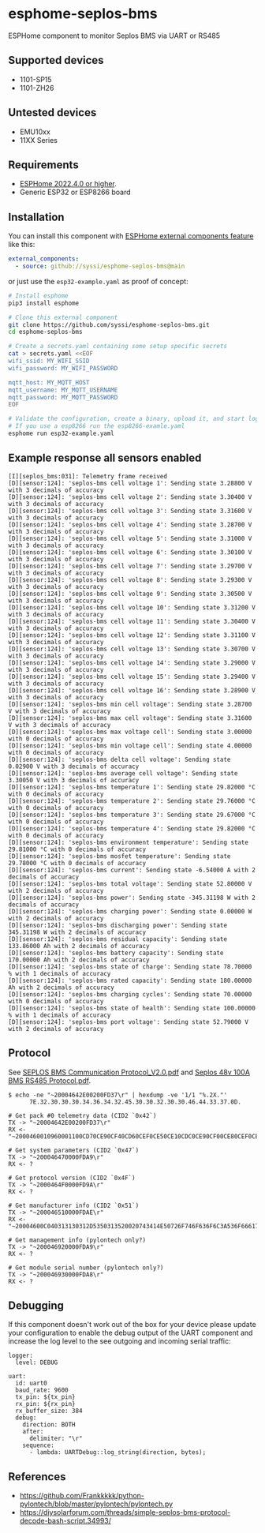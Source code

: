 # esphome-seplos-bms

ESPHome component to monitor Seplos BMS via UART or RS485

## Supported devices

* 1101-SP15
* 1101-ZH26

## Untested devices

* EMU10xx
* 11XX Series

## Requirements

* [ESPHome 2022.4.0 or higher](https://github.com/esphome/esphome/releases).
* Generic ESP32 or ESP8266 board

## Installation

You can install this component with [ESPHome external components feature](https://esphome.io/components/external_components.html) like this:
```yaml
external_components:
  - source: github://syssi/esphome-seplos-bms@main
```

or just use the `esp32-example.yaml` as proof of concept:

```bash
# Install esphome
pip3 install esphome

# Clone this external component
git clone https://github.com/syssi/esphome-seplos-bms.git
cd esphome-seplos-bms

# Create a secrets.yaml containing some setup specific secrets
cat > secrets.yaml <<EOF
wifi_ssid: MY_WIFI_SSID
wifi_password: MY_WIFI_PASSWORD

mqtt_host: MY_MQTT_HOST
mqtt_username: MY_MQTT_USERNAME
mqtt_password: MY_MQTT_PASSWORD
EOF

# Validate the configuration, create a binary, upload it, and start logs
# If you use a esp8266 run the esp8266-examle.yaml
esphome run esp32-example.yaml
```

## Example response all sensors enabled

```
[I][seplos_bms:031]: Telemetry frame received
[D][sensor:124]: 'seplos-bms cell voltage 1': Sending state 3.28800 V with 3 decimals of accuracy
[D][sensor:124]: 'seplos-bms cell voltage 2': Sending state 3.30400 V with 3 decimals of accuracy
[D][sensor:124]: 'seplos-bms cell voltage 3': Sending state 3.31600 V with 3 decimals of accuracy
[D][sensor:124]: 'seplos-bms cell voltage 4': Sending state 3.28700 V with 3 decimals of accuracy
[D][sensor:124]: 'seplos-bms cell voltage 5': Sending state 3.31000 V with 3 decimals of accuracy
[D][sensor:124]: 'seplos-bms cell voltage 6': Sending state 3.30100 V with 3 decimals of accuracy
[D][sensor:124]: 'seplos-bms cell voltage 7': Sending state 3.29700 V with 3 decimals of accuracy
[D][sensor:124]: 'seplos-bms cell voltage 8': Sending state 3.29300 V with 3 decimals of accuracy
[D][sensor:124]: 'seplos-bms cell voltage 9': Sending state 3.30500 V with 3 decimals of accuracy
[D][sensor:124]: 'seplos-bms cell voltage 10': Sending state 3.31200 V with 3 decimals of accuracy
[D][sensor:124]: 'seplos-bms cell voltage 11': Sending state 3.30400 V with 3 decimals of accuracy
[D][sensor:124]: 'seplos-bms cell voltage 12': Sending state 3.31100 V with 3 decimals of accuracy
[D][sensor:124]: 'seplos-bms cell voltage 13': Sending state 3.30700 V with 3 decimals of accuracy
[D][sensor:124]: 'seplos-bms cell voltage 14': Sending state 3.29000 V with 3 decimals of accuracy
[D][sensor:124]: 'seplos-bms cell voltage 15': Sending state 3.29400 V with 3 decimals of accuracy
[D][sensor:124]: 'seplos-bms cell voltage 16': Sending state 3.28900 V with 3 decimals of accuracy
[D][sensor:124]: 'seplos-bms min cell voltage': Sending state 3.28700 V with 3 decimals of accuracy
[D][sensor:124]: 'seplos-bms max cell voltage': Sending state 3.31600 V with 3 decimals of accuracy
[D][sensor:124]: 'seplos-bms max voltage cell': Sending state 3.00000  with 0 decimals of accuracy
[D][sensor:124]: 'seplos-bms min voltage cell': Sending state 4.00000  with 0 decimals of accuracy
[D][sensor:124]: 'seplos-bms delta cell voltage': Sending state 0.02900 V with 3 decimals of accuracy
[D][sensor:124]: 'seplos-bms average cell voltage': Sending state 3.30050 V with 3 decimals of accuracy
[D][sensor:124]: 'seplos-bms temperature 1': Sending state 29.82000 °C with 0 decimals of accuracy
[D][sensor:124]: 'seplos-bms temperature 2': Sending state 29.76000 °C with 0 decimals of accuracy
[D][sensor:124]: 'seplos-bms temperature 3': Sending state 29.67000 °C with 0 decimals of accuracy
[D][sensor:124]: 'seplos-bms temperature 4': Sending state 29.82000 °C with 0 decimals of accuracy
[D][sensor:124]: 'seplos-bms environment temperature': Sending state 29.81000 °C with 0 decimals of accuracy
[D][sensor:124]: 'seplos-bms mosfet temperature': Sending state 29.78000 °C with 0 decimals of accuracy
[D][sensor:124]: 'seplos-bms current': Sending state -6.54000 A with 2 decimals of accuracy
[D][sensor:124]: 'seplos-bms total voltage': Sending state 52.80000 V with 2 decimals of accuracy
[D][sensor:124]: 'seplos-bms power': Sending state -345.31198 W with 2 decimals of accuracy
[D][sensor:124]: 'seplos-bms charging power': Sending state 0.00000 W with 2 decimals of accuracy
[D][sensor:124]: 'seplos-bms discharging power': Sending state 345.31198 W with 2 decimals of accuracy
[D][sensor:124]: 'seplos-bms residual capacity': Sending state 133.86000 Ah with 2 decimals of accuracy
[D][sensor:124]: 'seplos-bms battery capacity': Sending state 170.00000 Ah with 2 decimals of accuracy
[D][sensor:124]: 'seplos-bms state of charge': Sending state 78.70000 % with 1 decimals of accuracy
[D][sensor:124]: 'seplos-bms rated capacity': Sending state 180.00000 Ah with 2 decimals of accuracy
[D][sensor:124]: 'seplos-bms charging cycles': Sending state 70.00000  with 0 decimals of accuracy
[D][sensor:124]: 'seplos-bms state of health': Sending state 100.00000 % with 1 decimals of accuracy
[D][sensor:124]: 'seplos-bms port voltage': Sending state 52.79000 V with 2 decimals of accuracy
```

## Protocol

See [SEPLOS BMS Communication Protocol_V2.0.pdf](docs/SEPLOS%20BMS%20Communication%20Protocol_V2.0.pdf) and [Seplos 48v 100A BMS RS485 Protocol.pdf](docs/Seplos%2048v%20100A%20BMS%20RS485%20Protocol.pdf).

```
$ echo -ne "~20004642E00200FD37\r" | hexdump -ve '1/1 "%.2X."'
      7E.32.30.30.30.34.36.34.32.45.30.30.32.30.30.46.44.33.37.0D.

# Get pack #0 telemetry data (CID2 `0x42`)
TX -> "~20004642E00200FD37\r"
RX <- "~2000460010960001100CD70CE90CF40CD60CEF0CE50CE10CDC0CE90CF00CE80CEF0CEA0CDA0CDE0CD8060BA60BA00B970BA60BA50BA2FD5C14A0344E0A426803134650004603E8149F0000000000000000DC6C\r"

# Get system parameters (CID2 `0x47`)
TX -> "~200046470000FDA9\r"
RX <- ?

# Get protocol version (CID2 `0x4F`)
TX -> "~2000464F0000FD9A\r"
RX <- ?

# Get manufacturer info (CID2 `0x51`)
TX -> "~200046510000FDAE\r"
RX <- "~20004600C040313130312D5350313520020743414E50726F746F636F6C3A536F666172202020F046\r"

# Get management info (pylontech only?)
TX -> "~200046920000FDA9\r"
RX <- ?

# Get module serial number (pylontech only?)
TX -> "~200046930000FDA8\r"
RX <- ?
```

## Debugging

If this component doesn't work out of the box for your device please update your configuration to enable the debug output of the UART component and increase the log level to the see outgoing and incoming serial traffic:

```
logger:
  level: DEBUG

uart:
  id: uart0
  baud_rate: 9600
  tx_pin: ${tx_pin}
  rx_pin: ${rx_pin}
  rx_buffer_size: 384
  debug:
    direction: BOTH
    after:
      delimiter: "\r"
    sequence:
      - lambda: UARTDebug::log_string(direction, bytes);
```

## References

* https://github.com/Frankkkkk/python-pylontech/blob/master/pylontech/pylontech.py
* https://diysolarforum.com/threads/simple-seplos-bms-protocol-decode-bash-script.34993/
